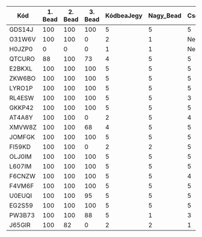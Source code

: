 | Kód | 1. Bead | 2. Bead | 3. Bead | KódbeaJegy | Nagy_Bead | Csoport_ALG | Csoport_ZH | Évf_ALG | Évf_ZH | Jegy |
| --- | ------- | ------- | ------- | ---------- | --------- | ----------- | ---------- | ------- | ------ | ---- |
| GDS14J | 100 | 100 | 100 | 5 | 5 | 5 | 3 | | | |
| O31W6V | 100 | 100 | 0 | 2 | 1 | Nem irt | 1 | | | |
| H0JZP0 | 0 | 0 | 0 | 1 | 1 | Nem irt | Nem írt | | | |
| QTCURO | 88 | 100 | 73 | 4 | 5 | 5 | 5 | | | |
| E2BKXL | 100 | 100 | 100 | 5 | 5 | 5 | 4 | | | |
| ZKW6BO | 100 | 100 | 100 | 5 | 5 | 5 | 4 | | | | 
| LYRO1P | 100 | 100 | 100 | 5 | 5 | 5 | 5 | | | |
| RL4ESW | 100 | 100 | 100 | 5 | 5 | 3 | 1 | | | | 
| GKKP42 | 100 | 100 | 100 | 5 | 5 | 5 | 3 | | | |
| AT4A8Y | 100 | 100 | 0 | 2 | 5 | 4 | 1 | | | |
| XMVW8Z | 100 | 100 | 68 | 4 | 5 | 5 | 4 | | | |
| JOMFGK | 100 | 100 | 100 | 5 | 5 | 5 | 4 | | | |
| FI59KD | 100 | 100 | 0 | 2 | 2 | 5 | Nem irt | | | |
| OLJ0IM | 100 | 100 | 100 | 5 | 5 | 5 | 5 | | | |
| L607IM | 100 | 100 | 100 | 5 | 5 | 5 | 3 | | | |
| F6CNZW | 100 | 100 | 100 | 5 | 5 | 4 | 5 | | | |
| F4VM6F | 100 | 100 | 100 | 5 | 5 | 5 | 5 | | | |
| U0EUQI | 100 | 100 | 95 | 5 | 5 | 5 | 4 | | | |
| EG2S59 | 100 | 100 | 100 | 5 | 5 | 5 | 3 | | | |
| PW3B73 | 100 | 100 | 88 | 5 | 1 | 3 | 4 | | | |
| J65GIR | 100 | 82 | 0 | 2 | 2 | 1 | 1 | | | |
